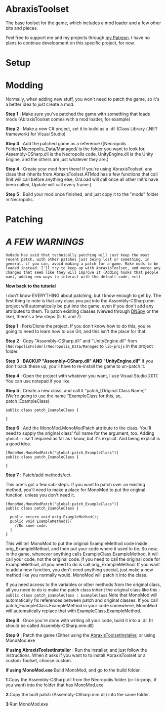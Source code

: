 # AbraxisToolset
The base toolset for the game, which includes a mod loader and a few other bits and pieces.

Feel free to support me and my projects through [my Patreon](https://www.patreon.com/zerndererer). I have no plans to continue development on this specific project, for now.

# Setup

# Modding
Normally, when adding new stuff, you won't need to patch the game, so it's a better idea to just create a mod.

**Step 1** : Make sure you've patched the game with something that loads mods (AbraxisToolset comes with a mod loader, for example)

**Step 2** : Make a new C# project, set it to build as a .dll (Class Library (.NET framework) for Visual Studio)

**Step 3** : Add the patched game as a reference ([Necropolis Folder]/Necropolis_Data/Managed/ is the folder you want to look for, Assembly-CSharp.dll is the Necropolis code, UnityEngine.dll is the Unity Engine, and the others are just whatever they are.)

**Step 4** : Create your mod from there! If you're using AbraxisToolset, any class that inherits from AbraxisToolset.ATMod has a few functions that call (Init will call before anything else, OnLoad will call once all other Init's have been called, Update will call every frame.)

**Step 5** : Build your mod once finished, and just copy it to the "mods" folder in Necropolis.

# Patching

# ***A FEW WARNINGS***

`0x0ade has said that technically patching will just keep the most recent patch, with other patches just being lost or something. In general, if you can, avoid making a patch for a game. Make mods to be loaded instead. I'll try to keep up with AbraxisToolset, and merge any changes that seem like they will improve it (Adding hooks that people want, adding new ways to interact with the default code, ect)`

**Now back to the tutorial**

I don't know EVERYTHING about patching, but I know enough to get by.
The first thing to note is that any class you put into the Assembly-CSharp.mm project will automatically be put into the game, even if you don't add any attributes to them.
To patch existing classes (viewed through [DNSpy](https://github.com/0xd4d/dnSpy) or the like), there's a few steps (5, 6, and 7).

**Step 1** : Fork/Clone the project. If you don't know how to do this, you're going to need to learn how to use Git, and this isn't the place for that.

**Step 2** : Copy "Assembly-CSharp.dll" and "UnityEngine.dll" from `[NecropolisFolder]/Necropolis_Data/Managed` to `lib-projs` in the project folder.

**Step 3** : **BACKUP "Assembly-CSharp.dll" AND "UnityEngine.dll"** If you don't back these up, you'll have to re-install the game to un-patch it.

**Step 4** : Open the project with whatever you want, I use Visual Studio 2017. You can use notepad if you like.

**Step 5** : Create a new class, and call it "patch_[Original Class Name]" (We're going to use the name "ExampleClass for this, so, patch_ExampleClass)
```
public class patch_ExampleClass {

}
```

**Step 6** : Add the MonoMod.MonoModPatch attribute to the class. You'll need to supply the original class' full name for the argument, too. Adding `global::` isn't required as far as I know, but it's explicit. And being explicit is a good idea.
```
[MonoMod.MonoModPatch("global:patch_ExampleClass")]
public class patch_ExampleClass {

}
```

**Step 7** : Patch/add methods/ect. 

This one's got a few sub-steps. If you want to patch over an existing method, you'll need to make a place for MonoMod to put the original function, unless you don't need it.
```
[MonoMod.MonoModPatch("global:patch_ExampleClass")]
public class patch_ExampleClass {
  
  public extern void orig_ExampleMethod();
  public void ExampleMethod(){
    //Do some code.
  }
}
```
This will tell MonoMod to put the original ExampleMethod code inside orig_ExampleMethod, and then put your code where it used to be. So now, in the game, whenever anything calls ExampleClass.ExampleMethod, it will call your code, not the original code.
If you need to call the original code for ExampleMethod, all you need to do is call orig_ExampleMethod.
If you want to add a new function, you don't need anything special, just make a new method like you normally would. MonoMod will patch it into the class.

If you need access to the variables or other methods from the original class, all you need to do is make the patch class inherit the original class like this : `public class patch_ExampleClass : ExampleClass`
Note that MonoMod will automatically fix references between patch and original classes. If you call patch_ExampleClass.ExampleMethod in your code somewhere, MonoMod will automatically replace that with ExampleClass.ExampleMethod.

**Step 8** : Once you're done with writing all your code, build it into a .dll (It should be called Assembly-CSharp.mm.dll)

**Step 9** : Patch the game (Either using the [AbraxisToolsetInstaller](https://github.com/NecropolisModding/AbraxisToolsetInstaller), or using MonoMod.exe

**If using AbraxisToolsetInstaller** : Run the installer, and just follow the instructions. When it asks if you want to to install AbraxisToolset or a custom Toolset, choose custom.

**If using MonoMod.exe** Build MonoMod, and go to the build folder. 

  **1**:Copy the Assembly-CSharp.dll from the Necropolis folder (or lib-projs, if you want) into the folder that has MonoMod.exe

  **2**:Copy the built patch (Assembly-CSharp.mm.dll) into the same folder.

  **3**:Run MonoMod.exe
